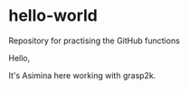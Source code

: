 # hello-world
Repository for practising the GitHub functions

Hello,

It's Asimina here working with grasp2k.
